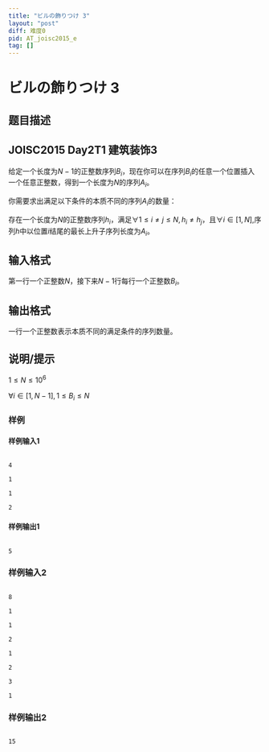 ```yaml
---
title: "ビルの飾りつけ 3"
layout: "post"
diff: 难度0
pid: AT_joisc2015_e
tag: []
---
```


# ビルの飾りつけ 3

## 题目描述

## JOISC2015 Day2T1 建筑装饰3


给定一个长度为$N-1$的正整数序列$B_i$，现在你可以在序列$B_i$的任意一个位置插入一个任意正整数，得到一个长度为$N$的序列$A_i$。

你需要求出满足以下条件的本质不同的序列$A_i$的数量：

存在一个长度为$N$的正整数序列$h_i$，满足$\forall 1 \leq i \neq j \leq N , h_i \neq h_j$，且$\forall i \in [1,N],$序列$h$中以位置$i$结尾的最长上升子序列长度为$A_i$。

## 输入格式

第一行一个正整数$N$，接下来$N-1$行每行一个正整数$B_i$。

## 输出格式

一行一个正整数表示本质不同的满足条件的序列数量。

## 说明/提示

$1 \leq N \leq 10^6$

$\forall i \in [1,N-1] , 1 \leq B_i \leq N$

### 样例

#### 样例输入1

```
4
1
1
2
```

#### 样例输出1

```
5
```

### 样例输入2

```
8
1
1
2
1
2
3
1
```

### 样例输出2

```
15
```

